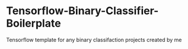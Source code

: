 # Tensorflow-Binary-Classifier-Boilerplate
Tensorflow template for any binary classifaction projects created by me

